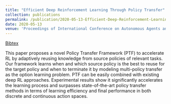 ```yaml
---
title: "Efficient Deep Reinforcement Learning Through Policy Transfer"
collection: publications
permalink: /publication/2020-05-13-Efficient-Deep-Reinforcement-Learning-Through-Policy-Transfer
date: 2020-05-13
venue: 'Proceedings of International Conference on Autonomous Agents and MultiAgent Systems (AAMAS)'
---
```

[Bibtex](http://tianpeiyang.github.io/files/aamas2020_ptf.bib)


This paper proposes a novel Policy Transfer Framework (PTF) to accelerate RL by adaptively reusing knowledge from source policies of relevant tasks. Our framework learns when and which source policy is the best to reuse for the target policy and when to terminate it by modeling multi-policy transfer as the option learning problem. PTF can be easily combined with existing deep RL approaches. Experimental results show it significantly accelerates the learning process and surpasses state-of-the-art policy transfer methods in terms of learning efficiency and final performance in both discrete and continuous action spaces. 
